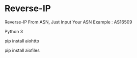 # Reverse-IP
Reverse-IP From ASN, Just Input Your ASN
Example : AS16509

Python 3

pip install aiohttp

pip install aiofiles

